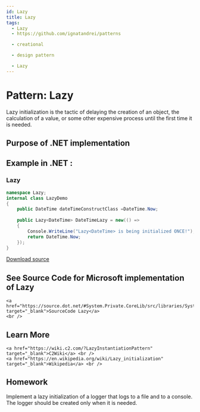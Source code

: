 ```yaml
---
id: Lazy
title: Lazy
tags:
  - Lazy
  - https://github.com/ignatandrei/patterns

  - creational

  - design pattern

  - Lazy
---
```


# Pattern:  Lazy

Lazy initialization is the tactic of delaying the creation of an object, the calculation of a value, or some other expensive process until the first time it is needed.    <br />

## Purpose of .NET implementation


## Example in .NET : 


###  Lazy
```csharp showLineNumbers title="Lazy example for Pattern Lazy"
namespace Lazy;
internal class LazyDemo
{
    public DateTime dateTimeConstructClass =DateTime.Now;
    
    public Lazy<DateTime> DateTimeLazy = new(() =>
    {
        Console.WriteLine("Lazy<DateTime> is being initialized ONCE!");
        return DateTime.Now;
    });
}

```


[Download source](/zipSourceCodes/lazy.zip)



## See Source Code for Microsoft implementation of Lazy

    <a href="https://source.dot.net/#System.Private.CoreLib/src/libraries/System.Private.CoreLib/src/System/Lazy.cs" target="_blank">SourceCode Lazy</a>
    <br />


## Learn More

    <a href="https://wiki.c2.com/?LazyInstantiationPattern" target="_blank">C2Wiki</a> <br />
    <a href="https://en.wikipedia.org/wiki/Lazy_initialization" target="_blank">Wikipedia</a> <br />


## Homework


Implement a lazy initialization of a logger that logs to a file and to a console.    <br />
The logger should be created only when it is needed.    <br />


